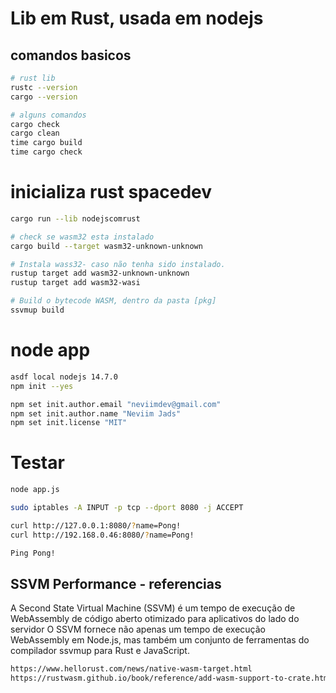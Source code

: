 # Lib em Rust, usada em nodejs

##  comandos basicos
```zsh
# rust lib
rustc --version
cargo --version

# alguns comandos
cargo check
cargo clean
time cargo build
time cargo check
```

# inicializa rust spacedev
```zsh
cargo run --lib nodejscomrust

# check se wasm32 esta instalado
cargo build --target wasm32-unknown-unknown

# Instala wass32- caso não tenha sido instalado.
rustup target add wasm32-unknown-unknown
rustup target add wasm32-wasi

# Build o bytecode WASM, dentro da pasta [pkg]
ssvmup build
```

# node app
```zsh
asdf local nodejs 14.7.0
npm init --yes

npm set init.author.email "neviimdev@gmail.com" 
npm set init.author.name "Neviim Jads"
npm set init.license "MIT"
```

# Testar
```zsh
node app.js

sudo iptables -A INPUT -p tcp --dport 8080 -j ACCEPT

curl http://127.0.0.1:8080/?name=Pong!
curl http://192.168.0.46:8080/?name=Pong!

Ping Pong!
```

## SSVM Performance - referencias
A Second State Virtual Machine (SSVM) é um tempo de execução de WebAssembly 
de código aberto otimizado para aplicativos do lado do servidor O SSVM fornece 
não apenas um tempo de execução WebAssembly em Node.js, mas também um conjunto
de ferramentas do compilador ssvmup para Rust e JavaScript.
```zsh
https://www.hellorust.com/news/native-wasm-target.html
https://rustwasm.github.io/book/reference/add-wasm-support-to-crate.html

```

